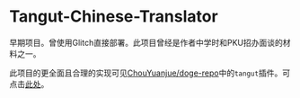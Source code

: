 # Tangut-Chinese-Translator
早期项目。曾使用Glitch直接部署。此项目曾经是作者中学时和PKU招办面谈的材料之一。

此项目的更全面且合理的实现可见[ChouYuanjue/doge-repo](https://github.com/ChouYuanjue/doge-repo/)中的`tangut`插件。可点击[此处]([ChouYuanjue](https://github.com/ChouYuanjue/doge-repo/tree/master/doge-v4/tangut))。
